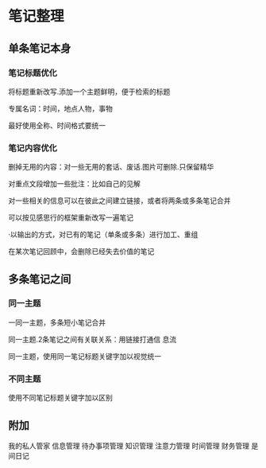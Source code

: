 # 笔记整理

## 单条笔记本身

### 笔记标题优化
将标题重新改写.添加一个主题鲜明，便于检索的标题

专属名词：时间，地点人物，事物

最好使用全称、时间格式要统一

### 笔记内容优化

删掉无用的内容：对一些无用的套话、废话.图片可删除.只保留精华

对重点文段增加一些批注：比如自己的见解

对一些相关的信息可以在彼此之间建立链接，或者将两条或多条笔记合并

可以按见感思行的框架重新改写一遍笔记

·以输出的方式，对已有的笔记（单条或多条）进行加工、重组

在某次笔记回顾中，会删除已经失去价值的笔记


## 多条笔记之间

### 同一主题

一同一主题，多条短小笔记合并

同一主题.2条笔记之间有关联关系：用链接打通信
息流

同一主题，使用同一笔记标题关键字加以视觉统一

### 不同主题

使用不同笔记标题关键字加以区别

## 附加

我的私人管家
信息管理
待办事项管理
知识管理
注意力管理
时间管理
财务管理
是间日记